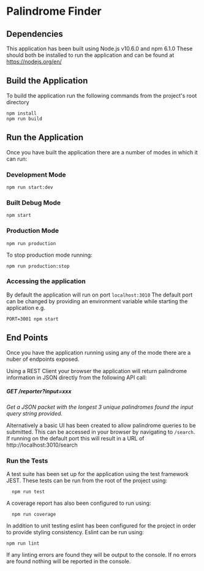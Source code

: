 # Palindrome Finder #

## Dependencies

This application has been built using Node.js v10.6.0 and npm 6.1.0
These should both be installed to run the application and can be found at https://nodejs.org/en/

## Build the Application

To build the application run the following commands from the project's root directory
 
    npm install
    npm run build
    
## Run the Application
Once you have built the application there are a number of modes in which it can run:

### Development Mode ###
    npm run start:dev
    
### Built Debug Mode ###
    npm start
    
### Production Mode ###
    npm run production

To stop production mode running:

    npm run production:stop

### Accessing the application 
By default the application will run on port `localhost:3010`
The default port can be changed by providing an environment variable while starting the application e.g.

    PORT=3001 npm start
    
## End Points
Once you have the application running using any of the mode there are a nuber of endpoints exposed.

Using a REST Client your browser the application will return palindrome information in JSON directly from the following API call:

##### GET /reporter?input=xxx
_Get a JSON packet with the longest 3 unique palindromes found the input query string provided._

Alternatively a basic UI has been created to allow palindrome queries to be submitted.  This can be accessed in your browser by navigating to `/search`.  If running on the default port this will result in a URL of http://localhost:3010/search

### Run the Tests ###
A test suite has been set up for the application using the test framework JEST.  These tests can be run from the root of the project using:

      npm run test
      
A coverage report has also been configured to run using:

      npm run coverage
      
In addition to unit testing eslint has been configured for the project in order to provide styling consistency. Eslint can be run using:

    npm run lint
    
If any linting errors are found they will be output to the console.  If no errors are found nothing will be reported in the console.
